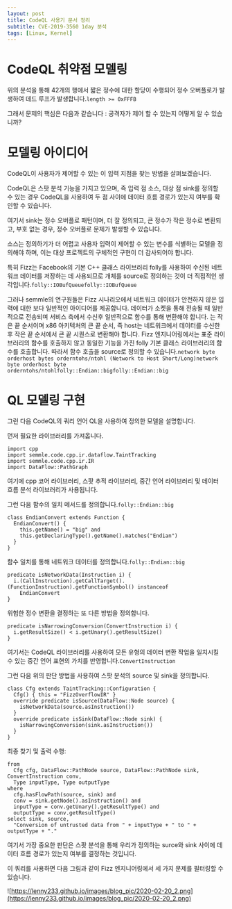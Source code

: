 ```yaml
---
layout: post
title: CodeQL 사용기 문서 정리
subtitle: CVE-2019-3560 1day 분석
tags: [Linux, Kernel]
---
```



# CodeQL 취약점 모델링

위의 분석을 통해 42개의 행에서 짧은 정수에 대한 할당이 수행되어 정수 오버플로가 발생하여 데드 루프가 발생합니다.`length >= 0xFFFB`

그래서 문제의 핵심은 다음과 같습니다 : 공격자가 제어 할 수 있는지 어떻게 알 수 있습니까?

# 모델링 아이디어

CodeQL이 사용자가 제어할 수 있는 이 입력 지점을 찾는 방법을 살펴보겠습니다.

CodeQL은 스팟 분석 기능을 가지고 있으며, 즉 입력 점 소스, 대상 점 sink를 정의할 수 있는 경우 CodeQL을 사용하여 두 점 사이에 데이터 흐름 경로가 있는지 여부를 확인할 수 있습니다.

여기서 sink는 정수 오버플로 패턴이며, 더 잘 정의되고, 큰 정수가 작은 정수로 변환되고, 부호 없는 경우, 정수 오버플로 문제가 발생할 수 있습니다.

소스는 정의하기가 더 어렵고 사용자 입력이 제어할 수 있는 변수를 식별하는 모델을 정의해야 하며, 이는 대상 프로젝트의 구체적인 구현이 더 감사되어야 합니다.

특히 Fizz는 Facebook의 기본 C++ 클래스 라이브러리 folly를 사용하여 수신된 네트워크 데이터를 저장하는 데 사용되므로 개체를 source로 정의하는 것이 더 직접적인 생각입니다.`folly::IOBufQueuefolly::IOBufQueue`

그러나 semmle의 연구원들은 Fizz 시나리오에서 네트워크 데이터가 안전하지 않은 입력에 대한 보다 일반적인 아이디어를 제공합니다. 데이터가 소켓을 통해 전송될 때 일반적으로 전송되며 서비스 측에서 수신후 일반적으로 함수를 통해 변환해야 합니다. 는 작은 끝 순서이며 x86 아키텍처의 큰 끝 순서, 즉 host는 네트워크에서 데이터를 수신한 후 작은 끝 순서에서 큰 끝 시퀀스로 변환해야 합니다. Fizz 엔지니어링에서는 표준 라이브러리의 함수를 호출하지 않고 동일한 기능을 가진 folly 기본 클래스 라이브러리의 함수를 호출합니다. 따라서 함수 호출을 source로 정의할 수 있습니다.`network byte orderhost bytes orderntohs/ntohl (Network to Host Short/Long)network byte orderhost byte orderntohs/ntohlfolly::Endian::bigfolly::Endian::big`

# QL 모델링 구현

그런 다음 CodeQL의 쿼리 언어 QL을 사용하여 정의한 모델을 설명합니다.

먼저 필요한 라이브러리를 가져옵니다.

```
import cpp
import semmle.code.cpp.ir.dataflow.TaintTracking
import semmle.code.cpp.ir.IR
import DataFlow::PathGraph

```

여기에 cpp 코어 라이브러리, 스팟 추적 라이브러리, 중간 언어 라이브러리 및 데이터 흐름 분석 라이브러리가 사용됩니다.

그런 다음 함수의 일치 메서드를 정의합니다.`folly::Endian::big`

```
class EndianConvert extends Function {
  EndianConvert() {
    this.getName() = "big" and
    this.getDeclaringType().getName().matches("Endian")
  }
}

```

함수 일치를 통해 네트워크 데이터를 정의합니다.`folly::Endian::big`

```
predicate isNetworkData(Instruction i) {
  i.(CallInstruction).getCallTarget().(FunctionInstruction).getFunctionSymbol() instanceof
    EndianConvert
}

```

위험한 정수 변환을 결정하는 또 다른 방법을 정의합니다.

```
predicate isNarrowingConversion(ConvertInstruction i) {
  i.getResultSize() < i.getUnary().getResultSize()
}

```

여기서는 CodeQL 라이브러리를 사용하여 모든 유형의 데이터 변환 작업을 일치시킬 수 있는 중간 언어 표현의 가치를 반영합니다.`ConvertInstruction`

그런 다음 위의 판단 방법을 사용하여 스팟 분석의 source 및 sink을 정의합니다.

```
class Cfg extends TaintTracking::Configuration {
  Cfg() { this = "FizzOverflowIR" }
  override predicate isSource(DataFlow::Node source) {
    isNetworkData(source.asInstruction())
  }
  override predicate isSink(DataFlow::Node sink) {
    isNarrowingConversion(sink.asInstruction())
  }
}

```

최종 찾기 및 출력 수행:

```
from
  Cfg cfg, DataFlow::PathNode source, DataFlow::PathNode sink, ConvertInstruction conv,
  Type inputType, Type outputType
where
  cfg.hasFlowPath(source, sink) and
  conv = sink.getNode().asInstruction() and
  inputType = conv.getUnary().getResultType() and
  outputType = conv.getResultType()
select sink, source,
  "Conversion of untrusted data from " + inputType + " to " + outputType + "."

```

여기서 가장 중요한 판단은 스팟 분석을 통해 우리가 정의하는 surce와 sink 사이에 데이터 흐름 경로가 있는지 여부를 결정하는 것입니다.

이 쿼리를 사용하면 다음 그림과 같이 Fizz 엔지니어링에서 세 가지 문제를 필터링할 수 있습니다.

![https://lenny233.github.io/images/blog_pic/2020-02-20_2.png](https://lenny233.github.io/images/blog_pic/2020-02-20_2.png)